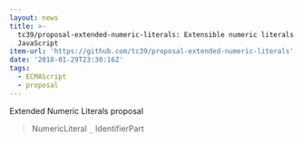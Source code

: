 ```yaml
---
layout: news
title: >-
  tc39/proposal-extended-numeric-literals: Extensible numeric literals for
  JavaScript
item-url: 'https://github.com/tc39/proposal-extended-numeric-literals'
date: '2018-01-29T23:30:16Z'
tags:
  - ECMAScript
  - proposal
---
```

Extended Numeric Literals proposal

> NumericLiteral `_` IdentifierPart
